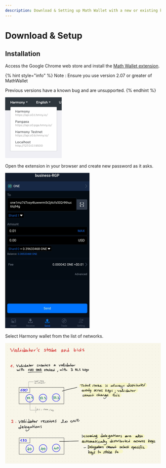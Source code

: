 ```yaml
---
description: Download & Setting up Math Wallet with a new or existing key
---
```


# Download & Setup

## Installation

Access the Google Chrome web store and install the [Math Wallet extension](https://chrome.google.com/webstore/detail/math-wallet/afbcbjpbpfadlkmhmclhkeeodmamcflc?hl=en).

{% hint style="info" %}
Note : Ensure you use version 2.07 or greater of MathWallet

Previous versions have a known bug and are unsupported.
{% endhint %}

![](../../.gitbook/assets/image%20%2823%29.png)

Open the extension in your browser and create new password as it asks.

![](../../.gitbook/assets/image%20%2817%29.png)

Select Harmony wallet from the list of networks.

![](../../.gitbook/assets/image%20%2828%29.png)



